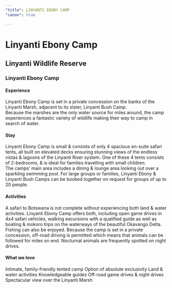 ```yaml
---
"title": LINYANTI EBONY CAMP
"canon": true

---
```


# Linyanti Ebony Camp
## Linyanti Wildlife Reserve
### Linyanti Ebony Camp

#### Experience
Linyanti Ebony Camp is set in a private concession on the banks of the Linyanti Marsh, adjacent to its sister, Linyanti Bush Camp.  
Because the marshes are the only water source for miles around, the camp experiences a fantastic variety of wildlife making their way to camp in search of water.

#### Stay
Linyanti Ebony Camp is small &amp; consists of only 4 spacious en-suite safari tents, all built on elevated decks ensuring stunning views of the endless vistas &amp; lagoons of the Linyanti River system.  One of these 4 tents consists of 2-bedrooms, &amp; is ideal for families travelling with small children.  
The camps’ main area includes a dining &amp; lounge area looking out over a sparkling swimming pool.  For large groups or families, Linyanti Ebony &amp; Linyanti Bush Camps can be booked together on request for groups of up to 20 people.

#### Activities
A safari to Botswana is not complete without experiencing both land &amp; water activities.  Linyanti Ebony Camp offers both, including open game drives in 4x4 safari vehicles, walking excursions with a qualified guide as well as boating &amp; mokoro trips on the waterways of the beautiful Okavango Delta.  Fishing can also be enjoyed.
Because the camp is set in a private concession, off-road driving is permitted which means that animals can be followed for miles on end.  Nocturnal animals are frequently spotted on night drives.


#### What we love
Intimate, family-friendly tented camp
Option of absolute exclusivity
Land &amp; water activities
Knowledgeable guides
Off-road game drives &amp; night drives
Spectacular view over the Linyanti Marsh